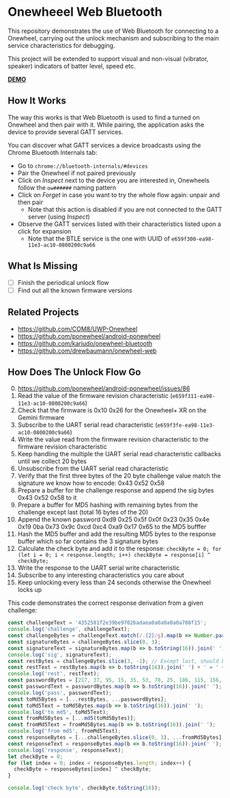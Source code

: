 # Onewheeel Web Bluetooth

This repository demonstrates the use of Web Bluetooth for connecting to a Onewheel,
carrying out the unlock mechanism and subscribing to the main service characteristics for debugging.

This project will be extended to support visual and non-visual (vibrator, speaker)
indicators of batter level, speed etc.

[**DEMO**](https://tomashubelbauer.github.io/onewheel-web-bluetooth)

## How It Works

The way this works is that Web Bluetooth is used to find a turned on Onewheel and then pair with it.
While pairing, the application asks the device to provide several GATT services.

You can discover what GATT services a device broadcasts using the Chrome Bluetooth Internals tab:

- Go to `chrome://bluetooth-internals/#devices`
- Pair the Onewheel if not paired previously
- Click on *Inspect* next to the device you are interested in, Onewheels follow the `ow######` naming pattern
- Click on *Forget* in case you want to try the whole flow again: unpair and then pair
  - Note that this action is disabled if you are not connected to the GATT server (using *Inspect*)
- Observe the GATT services listed with their characteristics listed upon a click for expansion
  - Note that the BTLE service is the one with UUID of `e659f300-ea98-11e3-ac10-0800200c9a66`

## What Is Missing

- [ ] Finish the periodical unlock flow
- [ ] Find out all the known firmware versions

## Related Projects

- https://github.com/COM8/UWP-Onewheel
- https://github.com/ponewheel/android-ponewheel
- https://github.com/kariudo/onewheel-bluetooth
- https://github.com/drewbaumann/onewheel-web

## How Does The Unlock Flow Go

0. https://github.com/ponewheel/android-ponewheel/issues/86
1. Read the value of the firmware revision characteristic (`e659f311-ea98-11e3-ac10-0800200c9a66`)
2. Check that the firmware is 0x10 0x26 for the Onewheel+ XR on the Gemini firmware
3. Subscribe to the UART serial read characteristic (`e659f3fe-ea98-11e3-ac10-0800200c9a66`)
4. Write the value read from the firmware revision characteristic to the firmware revision characteristic
5. Keep handling the multiple the UART serial read characteristic callbacks until we collect 20 bytes
6. Unsubscribe from the UART serial read characteristic
7. Verify that the first three bytes of the 20 byte challenge value match the signature we know how to encode: 0x43 0x52 0x58
8. Prepare a buffer for the challenge response and append the sig bytes 0x43 0x52 0x58 to it
9. Prepare a buffer for MD5 hashing with remaining bytes from the challenge except last (total 16 bytes of the 20)
10. Append the known password 0xd9 0x25 0x5f 0x0f 0x23 0x35 0x4e 0x19 0ba 0x73 0x9c 0xcd 0xc4 0xa9 0x17 0x65 to the MD5 bufffer
11. Hash the MD5 buffer and add the resulting MD5 bytes to the response buffer which so far contains the 3 signature bytes
12. Calculate the check byte and add it to the response: `checkByte = 0; for (let i = 0; i < response.length; i++) checkByte = response[i] ^ checkByte;`
13. Write the response to the UART serial write characteristic
14. Subscribe to any interesting characteristics you care about
15. Keep unlocking every less than 24 seconds otherwise the Onewheel locks up

This code demonstrates the correct response derivation from a given challenge:

```js
const challengeText = '4352581f2e39be9702badaea0a0a0a0a0a708f15';
console.log('challenge', challengeText);
const challengeBytes = challengeText.match(/.{2}/g).map(b => Number.parseInt(b, 16));
const signatureBytes = challengeBytes.slice(0, 3);
const signatureText = signatureBytes.map(b => b.toString(16)).join(' ');
console.log('sig', signatureText);
const restBytes = challengeBytes.slice(3, -1); // Except last, should be 16
const restText = restBytes.map(b => b.toString(16)).join(' ') + ' = ' + restBytes.length;
console.log('rest', restText);
const passwordBytes = [217, 37, 95, 15, 35, 53, 78, 25, 186, 115, 156, 205, 196, 169, 23, 101];
const passwordText = passwordBytes.map(b => b.toString(16)).join(' ');
console.log('pass', passwordText);
const toMd5Bytes = [...restBytes, ...passwordBytes];
const toMd5Text = toMd5Bytes.map(b => b.toString(16)).join(' ');
console.log('to md5', toMd5Text);
const fromMd5Bytes = [...md5(toMd5Bytes)];
const fromMd5Text = fromMd5Bytes.map(b => b.toString(16)).join(' ');
console.log('from md5', fromMd5Text);
const responseBytes = [...challengeBytes.slice(0, 3), ...fromMd5Bytes];
const responseText = responseBytes.map(b => b.toString(16)).join(' ');
console.log('response', responseText);
let checkByte = 0;
for (let index = 0; index < responseBytes.length; index++) {
  checkByte = responseBytes[index] ^ checkByte;
}

console.log('check byte', checkByte.toString(16));
```
